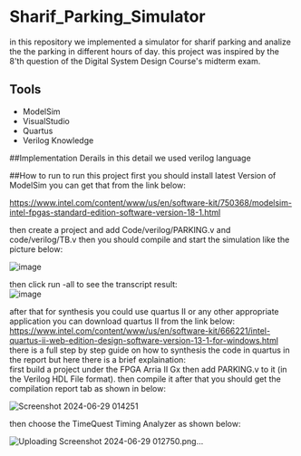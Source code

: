 # Sharif_Parking_Simulator

in this repository we implemented a simulator for sharif parking and analize the the parking in different hours of day. this project was inspired by the 8'th question of the Digital System Design Course's midterm exam.

## Tools
- ModelSim
- VisualStudio
- Quartus
- Verilog Knowledge

##Implementation Derails
in this detail we used verilog language 

##How to run
to run this project first you should install latest Version of ModelSim you can get that from the link below:           


https://www.intel.com/content/www/us/en/software-kit/750368/modelsim-intel-fpgas-standard-edition-software-version-18-1.html     




then create a project and add Code/verilog/PARKING.v and code/verilog/TB.v then you should compile and start the simulation like the picture below:       

![image](https://github.com/arshiaizd/DSD-project/assets/53052185/5d44efb3-033b-4243-beda-18f05ceaa629)       

         
then click run -all to see the transcript result:        
![image](https://github.com/arshiaizd/DSD-project/assets/53052185/badf7caf-0a8f-46ec-8203-d4f0b2add0e2)          



after that for synthesis you could use quartus II or any other appropriate application you can download quartus II from the link below:        
https://www.intel.com/content/www/us/en/software-kit/666221/intel-quartus-ii-web-edition-design-software-version-13-1-for-windows.html         
there is a full step by step guide on how to synthesis the code in quartus in the report but here there is a brief explaination:      
first build a project under the FPGA Arria II Gx then add PARKING.v to it (in the Verilog HDL File format). then compile it after that you should get the compilation report tab as shown in below: 


![Screenshot 2024-06-29 014251](https://github.com/arshiaizd/DSD-project/assets/53052185/50047a1f-12cc-46d6-813a-999757f6fd3b)        


then choose the TimeQuest Timing Analyzer as shown below:       



![Uploading Screenshot 2024-06-29 012750.png…]()

